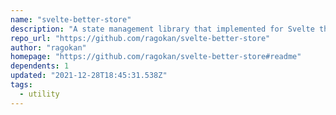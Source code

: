 ```yaml
---
name: "svelte-better-store"
description: "A state management library that implemented for Svelte that is very similar to @svelte/store"
repo_url: "https://github.com/ragokan/svelte-better-store"
author: "ragokan"
homepage: "https://github.com/ragokan/svelte-better-store#readme"
dependents: 1
updated: "2021-12-28T18:45:31.538Z"
tags: 
  - utility
---
```

